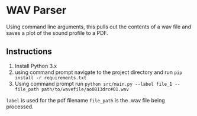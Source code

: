 # WAV Parser

Using command line arguments, this pulls out the contents of a wav file and saves a plot of the sound profile to a PDF.


## Instructions
1. Install Python 3.x
2. using command prompt navigate to the project directory and run `pip install -r requirements.txt`
3. Using command prompt run `python src/main.py --label file_1 --file_path path/to/wavefile/ao0813drc#01.wav`

`label` is used for the pdf filename
`file_path` is the .wav file being processed.